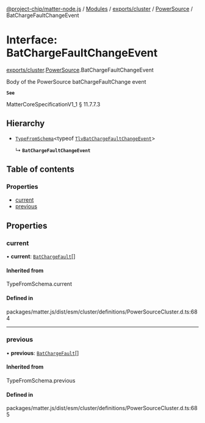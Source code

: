 [@project-chip/matter-node.js](../README.md) / [Modules](../modules.md) / [exports/cluster](../modules/exports_cluster.md) / [PowerSource](../modules/exports_cluster.PowerSource.md) / BatChargeFaultChangeEvent

# Interface: BatChargeFaultChangeEvent

[exports/cluster](../modules/exports_cluster.md).[PowerSource](../modules/exports_cluster.PowerSource.md).BatChargeFaultChangeEvent

Body of the PowerSource batChargeFaultChange event

**`See`**

MatterCoreSpecificationV1_1 § 11.7.7.3

## Hierarchy

- [`TypeFromSchema`](../modules/exports_tlv.md#typefromschema)\<typeof [`TlvBatChargeFaultChangeEvent`](../modules/exports_cluster.PowerSource.md#tlvbatchargefaultchangeevent)\>

  ↳ **`BatChargeFaultChangeEvent`**

## Table of contents

### Properties

- [current](exports_cluster.PowerSource.BatChargeFaultChangeEvent.md#current)
- [previous](exports_cluster.PowerSource.BatChargeFaultChangeEvent.md#previous)

## Properties

### current

• **current**: [`BatChargeFault`](../enums/exports_cluster.PowerSource.BatChargeFault.md)[]

#### Inherited from

TypeFromSchema.current

#### Defined in

packages/matter.js/dist/esm/cluster/definitions/PowerSourceCluster.d.ts:684

___

### previous

• **previous**: [`BatChargeFault`](../enums/exports_cluster.PowerSource.BatChargeFault.md)[]

#### Inherited from

TypeFromSchema.previous

#### Defined in

packages/matter.js/dist/esm/cluster/definitions/PowerSourceCluster.d.ts:685
